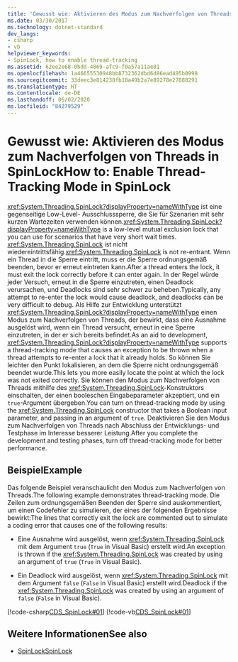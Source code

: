 ```yaml
---
title: 'Gewusst wie: Aktivieren des Modus zum Nachverfolgen von Threads in SpinLock'
ms.date: 03/30/2017
ms.technology: dotnet-standard
dev_langs:
- csharp
- vb
helpviewer_keywords:
- SpinLock, how to enable thread-tracking
ms.assetid: 62ee2e68-0bdd-4869-afc9-f0a57a11ae01
ms.openlocfilehash: 1a46655530948bb8732362dbd6d86ead495b0998
ms.sourcegitcommit: 33deec3e814238fb18a49b2a7e89278e27888291
ms.translationtype: HT
ms.contentlocale: de-DE
ms.lasthandoff: 06/02/2020
ms.locfileid: "84279529"
---
```

# <a name="how-to-enable-thread-tracking-mode-in-spinlock"></a><span data-ttu-id="ef906-102">Gewusst wie: Aktivieren des Modus zum Nachverfolgen von Threads in SpinLock</span><span class="sxs-lookup"><span data-stu-id="ef906-102">How to: Enable Thread-Tracking Mode in SpinLock</span></span>
<span data-ttu-id="ef906-103"><xref:System.Threading.SpinLock?displayProperty=nameWithType> ist eine gegenseitige Low-Level- Ausschlusssperre, die Sie für Szenarien mit sehr kurzen Wartezeiten verwenden können.</span><span class="sxs-lookup"><span data-stu-id="ef906-103"><xref:System.Threading.SpinLock?displayProperty=nameWithType> is a low-level mutual exclusion lock that you can use for scenarios that have very short wait times.</span></span> <span data-ttu-id="ef906-104"><xref:System.Threading.SpinLock> ist nicht wiedereintrittsfähig.</span><span class="sxs-lookup"><span data-stu-id="ef906-104"><xref:System.Threading.SpinLock> is not re-entrant.</span></span> <span data-ttu-id="ef906-105">Wenn ein Thread in die Sperre eintritt, muss er die Sperre ordnungsgemäß beenden, bevor er erneut eintreten kann.</span><span class="sxs-lookup"><span data-stu-id="ef906-105">After a thread enters the lock, it must exit the lock correctly before it can enter again.</span></span> <span data-ttu-id="ef906-106">In der Regel würde jeder Versuch, erneut in die Sperre einzutreten, einen Deadlock verursachen, und Deadlocks sind sehr schwer zu beheben.</span><span class="sxs-lookup"><span data-stu-id="ef906-106">Typically, any attempt to re-enter the lock would cause deadlock, and deadlocks can be very difficult to debug.</span></span> <span data-ttu-id="ef906-107">Als Hilfe zur Entwicklung unterstützt <xref:System.Threading.SpinLock?displayProperty=nameWithType> einen Modus zum Nachverfolgen von Threads, der bewirkt, dass eine Ausnahme ausgelöst wird, wenn ein Thread versucht, erneut in eine Sperre einzutreten, in der er sich bereits befindet.</span><span class="sxs-lookup"><span data-stu-id="ef906-107">As an aid to development, <xref:System.Threading.SpinLock?displayProperty=nameWithType> supports a thread-tracking mode that causes an exception to be thrown when a thread attempts to re-enter a lock that it already holds.</span></span> <span data-ttu-id="ef906-108">So können Sie leichter den Punkt lokalisieren, an dem die Sperre nicht ordnungsgemäß beendet wurde.</span><span class="sxs-lookup"><span data-stu-id="ef906-108">This lets you more easily locate the point at which the lock was not exited correctly.</span></span> <span data-ttu-id="ef906-109">Sie können den Modus zum Nachverfolgen von Threads mithilfe des <xref:System.Threading.SpinLock>-Konstruktors einschalten, der einen booleschen Eingabeparameter akzeptiert, und ein `true`-Argument übergeben.</span><span class="sxs-lookup"><span data-stu-id="ef906-109">You can turn on thread-tracking mode by using the <xref:System.Threading.SpinLock> constructor that takes a Boolean input parameter, and passing in an argument of `true`.</span></span> <span data-ttu-id="ef906-110">Deaktivieren Sie den Modus zum Nachverfolgen von Threads nach Abschluss der Entwicklungs- und Testphase im Interesse besserer Leistung.</span><span class="sxs-lookup"><span data-stu-id="ef906-110">After you complete the development and testing phases, turn off thread-tracking mode for better performance.</span></span>  
  
## <a name="example"></a><span data-ttu-id="ef906-111">Beispiel</span><span class="sxs-lookup"><span data-stu-id="ef906-111">Example</span></span>  
 <span data-ttu-id="ef906-112">Das folgende Beispiel veranschaulicht den Modus zum Nachverfolgen von Threads.</span><span class="sxs-lookup"><span data-stu-id="ef906-112">The following example demonstrates thread-tracking mode.</span></span> <span data-ttu-id="ef906-113">Die Zeilen zum ordnungsgemäßen Beenden der Sperre sind auskommentiert, um einen Codefehler zu simulieren, der eines der folgenden Ergebnisse bewirkt:</span><span class="sxs-lookup"><span data-stu-id="ef906-113">The lines that correctly exit the lock are commented out to simulate a coding error that causes one of the following results:</span></span>  
  
- <span data-ttu-id="ef906-114">Eine Ausnahme wird ausgelöst, wenn <xref:System.Threading.SpinLock> mit dem Argument `true` (`True` in Visual Basic) erstellt wird.</span><span class="sxs-lookup"><span data-stu-id="ef906-114">An exception is thrown if the <xref:System.Threading.SpinLock> was created by using an argument of `true` (`True` in Visual Basic).</span></span>  
  
- <span data-ttu-id="ef906-115">Ein Deadlock wird ausgelöst, wenn <xref:System.Threading.SpinLock> mit dem Argument `false` (`False` in Visual Basic) erstellt wird.</span><span class="sxs-lookup"><span data-stu-id="ef906-115">Deadlock if the <xref:System.Threading.SpinLock> was created by using an argument of `false` (`False` in Visual Basic).</span></span>  
  
 [!code-csharp[CDS_SpinLock#01](../../../samples/snippets/csharp/VS_Snippets_Misc/cds_spinlock/cs/spinlockdemo.cs#01)]
 [!code-vb[CDS_SpinLock#01](../../../samples/snippets/visualbasic/VS_Snippets_Misc/cds_spinlock/vb/spinlock_threadtracking.vb#01)]  
  
## <a name="see-also"></a><span data-ttu-id="ef906-116">Weitere Informationen</span><span class="sxs-lookup"><span data-stu-id="ef906-116">See also</span></span>

- [<span data-ttu-id="ef906-117">SpinLock</span><span class="sxs-lookup"><span data-stu-id="ef906-117">SpinLock</span></span>](spinlock.md)
